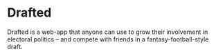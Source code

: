 # Drafted
Drafted is a web-app that anyone can use to grow their involvement in electoral politics – and compete with friends in a fantasy-football-style draft. 
